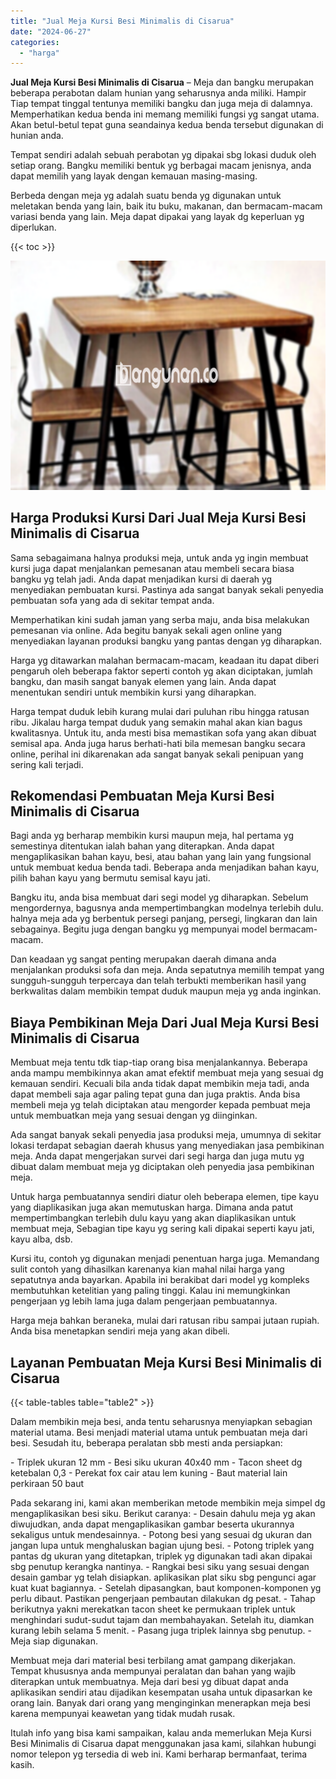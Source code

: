```yaml
---
title: "Jual Meja Kursi Besi Minimalis di Cisarua"
date: "2024-06-27"
categories: 
  - "harga"
---
```


**Jual Meja Kursi Besi Minimalis di Cisarua** – Meja dan bangku merupakan beberapa perabotan dalam hunian yang seharusnya anda miliki. Hampir Tiap tempat tinggal tentunya memiliki bangku dan juga meja di dalamnya. Memperhatikan kedua benda ini memang memiliki fungsi yg sangat utama. Akan betul-betul tepat guna seandainya kedua benda tersebut digunakan di hunian anda.

Tempat sendiri adalah sebuah perabotan yg dipakai sbg lokasi duduk oleh setiap orang. Bangku memiliki bentuk yg berbagai macam jenisnya, anda dapat memilih yang layak dengan kemauan masing-masing.

Berbeda dengan meja yg adalah suatu benda yg digunakan untuk meletakan benda yang lain, baik itu buku, makanan, dan bermacam-macam variasi benda yang lain. Meja dapat dipakai yang layak dg keperluan yg diperlukan.

{{< toc >}}

![Jual Meja Kursi Besi Minimalis di Cisarua](/images/jual-meja-besi-murah07.png)

## Harga Produksi Kursi Dari Jual Meja Kursi Besi Minimalis di Cisarua

Sama sebagaimana halnya produksi meja, untuk anda yg ingin membuat kursi juga dapat menjalankan pemesanan atau membeli secara biasa bangku yg telah jadi. Anda dapat menjadikan kursi di daerah yg menyediakan pembuatan kursi. Pastinya ada sangat banyak sekali penyedia pembuatan sofa yang ada di sekitar tempat anda.

Memperhatikan kini sudah jaman yang serba maju, anda bisa melakukan pemesanan via online. Ada begitu banyak sekali agen online yang menyediakan layanan produksi bangku yang pantas dengan yg diharapkan.

Harga yg ditawarkan malahan bermacam-macam, keadaan itu dapat diberi pengaruh oleh beberapa faktor seperti contoh yg akan diciptakan, jumlah bangku, dan masih sangat banyak elemen yang lain. Anda dapat menentukan sendiri untuk membikin kursi yang diharapkan.

Harga tempat duduk lebih kurang mulai dari puluhan ribu hingga ratusan ribu. Jikalau harga tempat duduk yang semakin mahal akan kian bagus kwalitasnya. Untuk itu, anda mesti bisa memastikan sofa yang akan dibuat semisal apa. Anda juga harus berhati-hati bila memesan bangku secara online, perihal ini dikarenakan ada sangat banyak sekali penipuan yang sering kali terjadi.

## Rekomendasi Pembuatan Meja Kursi Besi Minimalis di Cisarua

Bagi anda yg berharap membikin kursi maupun meja, hal pertama yg semestinya ditentukan ialah bahan yang diterapkan. Anda dapat mengaplikasikan bahan kayu, besi, atau bahan yang lain yang fungsional untuk membuat kedua benda tadi. Beberapa anda menjadikan bahan kayu, pilih bahan kayu yang bermutu semisal kayu jati.

Bangku itu, anda bisa membuat dari segi model yg diharapkan. Sebelum mengordernya, bagusnya anda mempertimbangkan modelnya terlebih dulu. halnya meja ada yg berbentuk persegi panjang, persegi, lingkaran dan lain sebagainya. Begitu juga dengan bangku yg mempunyai model bermacam-macam.

Dan keadaan yg sangat penting merupakan daerah dimana anda menjalankan produksi sofa dan meja. Anda sepatutnya memilih tempat yang sungguh-sungguh terpercaya dan telah terbukti memberikan hasil yang berkwalitas dalam membikin tempat duduk maupun meja yg anda inginkan.

## Biaya Pembikinan Meja Dari Jual Meja Kursi Besi Minimalis di Cisarua

Membuat meja tentu tdk tiap-tiap orang bisa menjalankannya. Beberapa anda mampu membikinnya akan amat efektif membuat meja yang sesuai dg kemauan sendiri. Kecuali bila anda tidak dapat membikin meja tadi, anda dapat membeli saja agar paling tepat guna dan juga praktis. Anda bisa membeli meja yg telah diciptakan atau mengorder kepada pembuat meja untuk membuatkan meja yang sesuai dengan yg diinginkan.

Ada sangat banyak sekali penyedia jasa produksi meja, umumnya di sekitar lokasi terdapat sebagian daerah khusus yang menyediakan jasa pembikinan meja. Anda dapat mengerjakan survei dari segi harga dan juga mutu yg dibuat dalam membuat meja yg diciptakan oleh penyedia jasa pembikinan meja.

Untuk harga pembuatannya sendiri diatur oleh beberapa elemen, tipe kayu yang diaplikasikan juga akan memutuskan harga. Dimana anda patut mempertimbangkan terlebih dulu kayu yang akan diaplikasikan untuk membuat meja, Sebagian tipe kayu yg sering kali dipakai seperti kayu jati, kayu alba, dsb.

Kursi itu, contoh yg digunakan menjadi penentuan harga juga. Memandang sulit contoh yang dihasilkan karenanya kian mahal nilai harga yang sepatutnya anda bayarkan. Apabila ini berakibat dari model yg kompleks membutuhkan ketelitian yang paling tinggi. Kalau ini memungkinkan pengerjaan yg lebih lama juga dalam pengerjaan pembuatannya.

Harga meja bahkan beraneka, mulai dari ratusan ribu sampai jutaan rupiah. Anda bisa menetapkan sendiri meja yang akan dibeli.

## Layanan Pembuatan Meja Kursi Besi Minimalis di Cisarua

{{< table-tables table="table2" >}}

Dalam membikin meja besi, anda tentu seharusnya menyiapkan sebagian material utama. Besi menjadi material utama untuk pembuatan meja dari besi. Sesudah itu, beberapa peralatan sbb mesti anda persiapkan:

\- Triplek ukuran 12 mm - Besi siku ukuran 40x40 mm - Tacon sheet dg ketebalan 0,3 - Perekat fox cair atau lem kuning - Baut material lain perkiraan 50 baut

Pada sekarang ini, kami akan memberikan metode membikin meja simpel dg mengaplikasikan besi siku. Berikut caranya: - Desain dahulu meja yg akan diwujudkan, anda dapat mengaplikasikan gambar beserta ukurannya sekaligus untuk mendesainnya. - Potong besi yang sesuai dg ukuran dan jangan lupa untuk menghaluskan bagian ujung besi. - Potong triplek yang pantas dg ukuran yang ditetapkan, triplek yg digunakan tadi akan dipakai sbg penutup kerangka nantinya. - Rangkai besi siku yang sesuai dengan desain gambar yg telah disiapkan. aplikasikan plat siku sbg pengunci agar kuat kuat bagiannya. - Setelah dipasangkan, baut komponen-komponen yg perlu dibaut. Pastikan pengerjaan pembautan dilakukan dg pesat. - Tahap berikutnya yakni merekatkan tacon sheet ke permukaan triplek untuk menghindari sudut-sudut tajam dan membahayakan. Setelah itu, diamkan kurang lebih selama 5 menit. - Pasang juga triplek lainnya sbg penutup. - Meja siap digunakan.

Membuat meja dari material besi terbilang amat gampang dikerjakan. Tempat khususnya anda mempunyai peralatan dan bahan yang wajib diterapkan untuk membuatnya. Meja dari besi yg dibuat dapat anda aplikasikan sendiri atau dijadikan kesempatan usaha untuk dipasarkan ke orang lain. Banyak dari orang yang menginginkan menerapkan meja besi karena mempunyai keawetan yang tidak mudah rusak.

Itulah info yang bisa kami sampaikan, kalau anda memerlukan Meja Kursi Besi Minimalis di Cisarua dapat menggunakan jasa kami, silahkan hubungi nomor telepon yg tersedia di web ini. Kami berharap bermanfaat, terima kasih.
